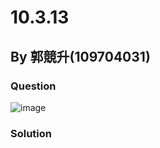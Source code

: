 # 10.3.13

## By 郭競升(109704031)

### Question
![image](https://github.com/HWTeng-Course/202402-Statistics/assets/160443606/0647b7b4-fdca-4f07-90c6-c41859c68357)


### Solution
